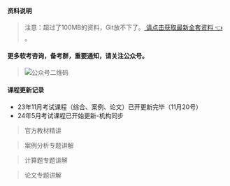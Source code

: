 #### 资料说明
> 注意：超过了100MB的资料，Git放不下了。[ 请点击获取最新全套资料 👈  ](https://91ke.cn/)。 


#### 更多软考咨询，备考群，重要通知，请关注公众号。
> ![公众号二维码](https://chaidingoss.oss-cn-hangzhou.aliyuncs.com/qrcode.jpg)

#### 课程更新记录
- 23年11月考试课程（综合、案例、论文）已开更新完毕（11月20号）
- 24年5月考试课程已开始更新-机构同步

> 官方教材精讲

> 案例分析专题讲解

> 计算题专题讲解

> 论文专题讲解
